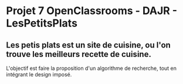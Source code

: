 # Projet 7 OpenClassrooms - DAJR - LesPetitsPlats

## Les petis plats est un site de cuisine, ou l'on trouve les meilleurs recette de cuisine.

L'objectif est faire la proposition d'un algorithme de recherche, tout en intégrant le design imposé.
